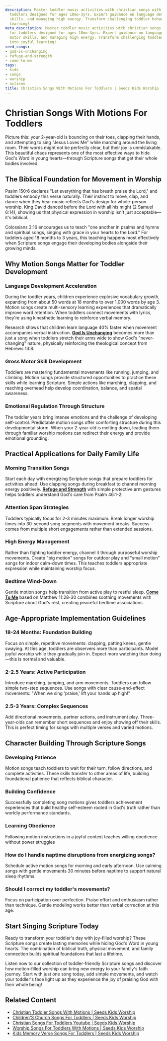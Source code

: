 ```yaml
---
description: Master toddler music activities with christian songs with motions for
  toddlers designed for ages 18mo-3yrs. Expert guidance on language development, motor
  skills, and managing high energy. Transform challenging toddler behaviors into joyful
  learning!
meta_description: Master toddler music activities with christian songs with motions
  for toddlers designed for ages 18mo-3yrs. Expert guidance on language development,
  motor skills, and managing high energy. Transform challenging toddler behaviors
  into joyful learning!
seed_songs:
- god-is-unchanging
- refuge-and-strength
- come-to-me
tags:
- kids
- songs
- worship
- actions
title: Christian Songs With Motions For Toddlers | Seeds Kids Worship
---
```

# Christian Songs With Motions For Toddlers

Picture this: your 2-year-old is bouncing on their toes, clapping their hands, and attempting to sing "Jesus Loves Me" while marching around the living room. Their words might not be perfectly clear, but their joy is unmistakable. This beautiful chaos represents one of the most effective ways to hide God's Word in young hearts—through Scripture songs that get their whole bodies involved.

## The Biblical Foundation for Movement in Worship

Psalm 150:6 declares "Let everything that has breath praise the Lord," and toddlers embody this verse naturally. Their instinct to move, clap, and dance when they hear music reflects God's design for whole-person worship. King David danced before the Lord with all his might (2 Samuel 6:14), showing us that physical expression in worship isn't just acceptable—it's biblical.

Colossians 3:16 encourages us to teach "one another in psalms and hymns and spiritual songs, singing with grace in your hearts to the Lord." For toddlers aged 18 months to 3 years, this teaching happens most effectively when Scripture songs engage their developing bodies alongside their growing minds.

## Why Motion Songs Matter for Toddler Development

### Language Development Acceleration
During the toddler years, children experience explosive vocabulary growth, expanding from about 50 words at 18 months to over 1,000 words by age 3. Motion songs create multi-sensory learning experiences that dramatically improve word retention. When toddlers connect movements with lyrics, they're using kinesthetic learning to reinforce verbal memory.

Research shows that children learn language 40% faster when movement accompanies verbal instruction. **[God Is Unchanging](https://seedskidsworship.com/product/god-is-unchanging-hebrews-138/)** becomes more than just a song when toddlers stretch their arms wide to show God's "never-changing" nature, physically reinforcing the theological concept from Hebrews 13:8.

### Gross Motor Skill Development
Toddlers are mastering fundamental movements like running, jumping, and climbing. Motion songs provide structured opportunities to practice these skills while learning Scripture. Simple actions like marching, clapping, and reaching overhead help develop coordination, balance, and spatial awareness.

### Emotional Regulation Through Structure
The toddler years bring intense emotions and the challenge of developing self-control. Predictable motion songs offer comforting structure during this developmental storm. When your 2-year-old is melting down, leading them through familiar worship motions can redirect their energy and provide emotional grounding.

## Practical Applications for Daily Family Life

### Morning Transition Songs
Start each day with energizing Scripture songs that prepare toddlers for activities ahead. Use clapping songs during breakfast to channel morning energy positively. **[Refuge and Strength](https://seedskidsworship.com/product/refuge-and-strength-psalm-461-2-2/)** with simple protective arm gestures helps toddlers understand God's care from Psalm 46:1-2.

### Attention Span Strategies
Toddlers typically focus for 2-3 minutes maximum. Break longer worship times into 30-second song segments with movement breaks. Success comes from multiple short engagements rather than extended sessions.

### High Energy Management
Rather than fighting toddler energy, channel it through purposeful worship movements. Create "big motion" songs for outdoor play and "small motion" songs for indoor calm-down times. This teaches toddlers appropriate expression while maintaining worship focus.

### Bedtime Wind-Down
Gentle motion songs help transition from active play to restful sleep. **[Come To Me](https://seedskidsworship.com/product/when-you-lie-down-lullabies-scripture-songs/)** based on Matthew 11:28-30 combines soothing movements with Scripture about God's rest, creating peaceful bedtime associations.

## Age-Appropriate Implementation Guidelines

### 18-24 Months: Foundation Building
Focus on simple, repetitive movements: clapping, patting knees, gentle swaying. At this age, toddlers are observers more than participants. Model joyful worship while they gradually join in. Expect more watching than doing—this is normal and valuable.

### 2-2.5 Years: Active Participation
Introduce marching, jumping, and arm movements. Toddlers can follow simple two-step sequences. Use songs with clear cause-and-effect movements: "When we sing 'praise,' lift your hands up high!"

### 2.5-3 Years: Complex Sequences
Add directional movements, partner actions, and instrument play. Three-year-olds can remember short sequences and enjoy showing off their skills. This is perfect timing for songs with multiple verses and varied motions.

## Character Building Through Scripture Songs

### Developing Patience
Motion songs teach toddlers to wait for their turn, follow directions, and complete activities. These skills transfer to other areas of life, building foundational patience that reflects biblical character.

### Building Confidence
Successfully completing song motions gives toddlers achievement experiences that build healthy self-esteem rooted in God's truth rather than worldly performance standards.

### Learning Obedience
Following motion instructions in a joyful context teaches willing obedience without power struggles

### How do I handle naptime disruptions from energizing songs?
Schedule active motion songs for morning and early afternoon. Use calming songs with gentle movements 30 minutes before naptime to support natural sleep rhythms.

### Should I correct my toddler's movements?
Focus on participation over perfection. Praise effort and enthusiasm rather than technique. Gentle modeling works better than verbal correction at this age.

## Start Singing Scripture Today

Ready to transform your toddler's day with joy-filled worship? These Scripture songs create lasting memories while hiding God's Word in young hearts. The combination of biblical truth, physical movement, and family connection builds spiritual foundations that last a lifetime.

Listen now to our collection of toddler-friendly Scripture songs and discover how motion-filled worship can bring new energy to your family's faith journey. Start with just one song today, add simple movements, and watch your toddler's face light up as they experience the joy of praising God with their whole being!

<script type="application/ld+json">
{
  "@context": "https://schema.org",
  "@type": "Article",
  "headline": "Christian Songs With Motions For Toddlers",
  "author": {
    "@type": "Organization",
    "name": "Seeds Kids Worship"
  },
  "publisher": {
    "@type": "Organization",
    "name": "Seeds Kids Worship",
    "logo": {
      "@type": "ImageObject",
      "url": "https://seedskidsworship.com/logo.png"
    }
  },
  "datePublished": "2025-09-04T11:24:11.558158",
  "dateModified": "2025-09-04T11:24:11.558216",
  "description": "Master toddler music activities with christian songs with motions for toddlers designed for ages 18mo-3yrs. Expert guidance on language development, motor skill",
  "mainEntityOfPage": {
    "@type": "WebPage",
    "@id": "https://seedskidsworship.com/activities/christian-songs-with-motions-for-toddlers/"
  }
}
</script>

<script type="application/ld+json">
{
  "@context": "https://schema.org",
  "@type": "Product",
  "name": "God Is Unchanging",
  "description": "Comforting song about God's unchanging nature from Hebrews 13:8",
  "url": "https://seedskidsworship.com/product/god-is-unchanging-hebrews-138/",
  "brand": {
    "@type": "Brand",
    "name": "Seeds Kids Worship"
  },
  "category": "Children's Christian Music",
  "album": "The Character of God"
}
</script>

<script type="application/ld+json">
{
  "@context": "https://schema.org",
  "@type": "Product",
  "name": "Refuge and Strength",
  "description": "Comforting song declaring God as our refuge and strength in times of trouble from Psalm 46:1-2",
  "url": "https://seedskidsworship.com/product/refuge-and-strength-psalm-461-2-2/",
  "brand": {
    "@type": "Brand",
    "name": "Seeds Kids Worship"
  },
  "category": "Children's Christian Music",
  "album": "Seeds of Courage"
}
</script>

<script type="application/ld+json">
{
  "@context": "https://schema.org",
  "@type": "Product",
  "name": "Come To Me",
  "description": "Biblical lullaby based on Matthew 11:28-30 offering rest and comfort through God's Word. Creates peaceful atmosphere for bedtime worship reminding families that true rest comes from God alone. Part of Scripture-based lullaby collection.",
  "url": "https://seedskidsworship.com/product/when-you-lie-down-lullabies-scripture-songs/",
  "brand": {
    "@type": "Brand",
    "name": "Seeds Kids Worship"
  },
  "category": "Children's Christian Music",
  "album": "When You Lie Down: Lullabies\u2026"
}
</script>

<!-- related:start -->
## Related Content
- [Christian Toddler Songs With Motions | Seeds Kids Worship](/songs\christian-toddler-songs-with-motions/)
- [Children'S Church Songs For Toddlers | Seeds Kids Worship](/songs\children-s-church-songs-for-toddlers/)
- [Christian Songs For Toddlers Youtube | Seeds Kids Worship](/songs\christian-songs-for-toddlers-youtube/)
- [Worship Songs For Toddlers With Motions | Seeds Kids Worship](/songs\worship-songs-for-toddlers-with-motions/)
- [Kids Memory Verse Songs For Toddlers | Seeds Kids Worship](/songs\kids-memory-verse-songs-for-toddlers/)
<!-- related:end -->
